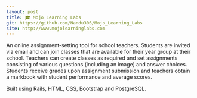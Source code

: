 ```yaml
---
layout: post
title: 🎓 Mojo Learning Labs
git: https://github.com/Nandu306/Mojo_Learning_Labs
site: http://www.mojolearninglabs.com
---
```


An online assignment-setting tool for school teachers. Students are invited via
email and can join classes that are available for their year group at their
school. Teachers can create classes as required and set assignments consisting
of various questions (including an image) and answer choices. Students receive
grades upon assignment submission and teachers obtain a markbook with
student performance and average scores.

Built using Rails, HTML, CSS, Bootstrap and PostgreSQL.
